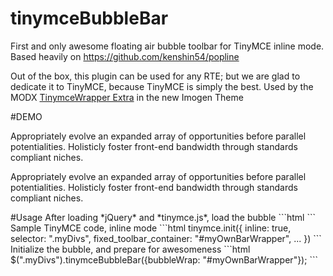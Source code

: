# tinymceBubbleBar
First and only awesome floating air bubble toolbar for TinyMCE inline mode. Based heavily on https://github.com/kenshin54/popline

Out of the box, this plugin can be used for any RTE; but we are glad to dedicate it to TinyMCE, because TinyMCE is simply the best. Used by the MODX <a href="http://modx.com/extras/package/tinymcewrapper" target="_blank">TinymceWrapper Extra</a> in the new Imogen Theme

#DEMO
<div class="myDivs">
<p>Appropriately evolve an expanded array of opportunities before parallel potentialities. Holisticly foster front-end bandwidth through standards compliant niches.<p>
<p>Appropriately evolve an expanded array of opportunities before parallel potentialities. Holisticly foster front-end bandwidth through standards compliant niches.<p>
</div>
<script type="text/javascript" src="//cdn.tinymce.com/4/tinymce.min.js"></script>
<script>
  tinymce.init({
   inline: true,
   selector: ".myDivs",
   fixed_toolbar_container: "#myOwnBarWrapper"
  })
</script>
#Usage
After loading *jQuery* and *tinymce.js*, load the bubble
```html
<script type="text/javascript" src="tinymceBubbleBar.js"></script>
```
Sample TinyMCE code, inline mode
```html
  tinymce.init({
   inline: true,
   selector: ".myDivs",
   fixed_toolbar_container: "#myOwnBarWrapper",
   ...
  })
  ```
  Initialize the bubble, and prepare for awesomeness
  ```html
  $(".myDivs").tinymceBubbleBar({bubbleWrap: "#myOwnBarWrapper"});
  ```
